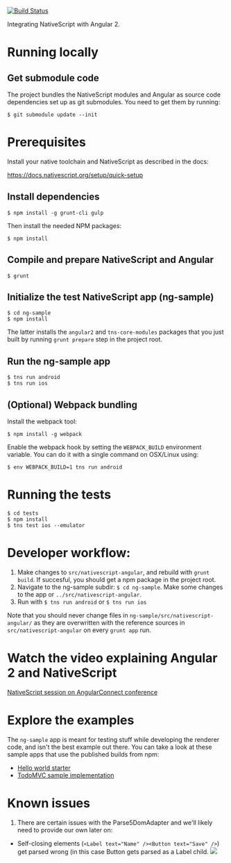 [![Build Status](https://travis-ci.org/NativeScript/nativescript-angular.svg?branch=master)](https://travis-ci.org/NativeScript/nativescript-angular)

Integrating NativeScript with Angular 2.

# Running locally

## Get submodule code

The project bundles the NativeScript modules and Angular as source code dependencies set up as git submodules. You need to get them by running:

```
$ git submodule update --init
```

# Prerequisites

Install your native toolchain and NativeScript as described in the docs:

https://docs.nativescript.org/setup/quick-setup


## Install dependencies

```
$ npm install -g grunt-cli gulp
```

Then install the needed NPM packages:

```
$ npm install
```

## Compile and prepare NativeScript and Angular

```
$ grunt
```

## Initialize the test NativeScript app (ng-sample)

```
$ cd ng-sample
$ npm install
```

The latter installs the `angular2` and `tns-core-modules` packages that you just built by running `grunt prepare` step in the project root.

## Run the ng-sample app

```
$ tns run android
$ tns run ios
```

## (Optional) Webpack bundling

Install the webpack tool:

```
$ npm install -g webpack
```

Enable the webpack hook by setting the `WEBPACK_BUILD` environment variable. You can do it with a single command on OSX/Linux using:

```
$ env WEBPACK_BUILD=1 tns run android
```

# Running the tests

```
$ cd tests
$ npm install
$ tns test ios --emulator
```

# Developer workflow:

1. Make changes to `src/nativescript-angular`, and rebuild with `grunt build`. If succesful, you should get a npm package in the project root.
2. Navigate to the ng-sample subdir: `$ cd ng-sample`. Make some changes to the app or `../src/nativescript-angular`.
3. Run with `$ tns run android` or `$ tns run ios`

Note that you should never change files in `ng-sample/src/nativescript-angular/` as they are overwritten with the reference sources in `src/nativescript-angular` on every `grunt app` run.

# Watch the video explaining Angular 2 and NativeScript
[NativeScript session on AngularConnect conference](https://www.youtube.com/watch?v=4SbiiyRSIwo)

# Explore the examples

The `ng-sample` app is meant for testing stuff while developing the renderer code, and isn't the best example out there. You can take a look at these sample apps that use the published builds from npm:

* [Hello world starter](https://github.com/NativeScript/template-hello-world-ng)
* [TodoMVC sample implementation](https://github.com/NativeScript/sample-ng-todomvc)

# Known issues

1. There are certain issues with the Parse5DomAdapter and we'll likely need to provide our own later on:
  * Self-closing elements (`<Label text="Name" /><Button text="Save" />`) get parsed wrong (in this case Button gets parsed as a Label child.
![](https://ga-beacon.appspot.com/UA-111455-24/nativescript/nativescript-angular?pixel) 
